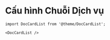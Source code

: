 # Cấu hình Chuỗi Dịch vụ

```mdx-code-block
import DocCardList from '@theme/DocCardList';

<DocCardList />
```
